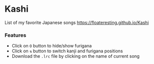 # Kashi
List of my favorite Japanese songs
https://floateresting.github.io/Kashi
### Features
- Click on `O` button to hide/show furigana
- Click on `⇅` button to switch kanji and furigana positions
- Download the `.lrc` file by clicking on the name of current song
